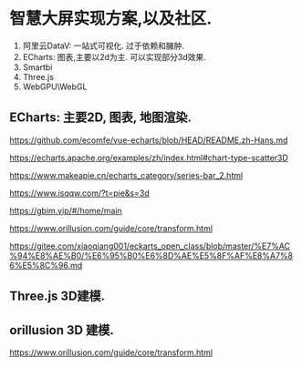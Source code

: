 # 智慧大屏实现方案,以及社区.

1. 阿里云DataV: 一站式可视化. 过于依赖和臃肿.
2. ECharts: 图表,主要以2d为主. 可以实现部分3d效果.
3. Smartbi
4. Three.js
5. WebGPU\WebGL


## ECharts: 主要2D, 图表, 地图渲染.

<!--vue-echarts 按需导入-->
https://github.com/ecomfe/vue-echarts/blob/HEAD/README.zh-Hans.md
<!--echarts 官网 -->
https://echarts.apache.org/examples/zh/index.html#chart-type-scatter3D

<!-- 社区 -->
https://www.makeapie.cn/echarts_category/series-bar_2.html 

<!--社区：账号qq邮箱；密码：chenzhou-->
https://www.isqqw.com/?t=pie&s=3d


https://gbim.vip/#/home/main

<!--3D建模-->
https://www.orillusion.com/guide/core/transform.html

<!-- 其他小伙伴学习笔记 -->
https://gitee.com/xiaoqiang001/eckarts_open_class/blob/master/%E7%AC%94%E8%AE%B0/%E6%95%B0%E6%8D%AE%E5%8F%AF%E8%A7%86%E5%8C%96.md

## Three.js 3D建模.


## orillusion 3D 建模.
https://www.orillusion.com/guide/core/transform.html


